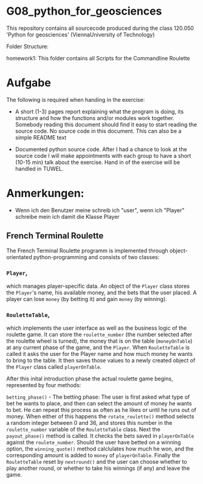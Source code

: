 # G08_python_for_geosciences
This repository contains all sourcecode produced during the class 120.050 'Python for geosciences' (ViennaUniversity of Technology)


Folder Structure:

homework1: This folder contains all Scripts for the Commandline Roulette

# Aufgabe

The following is required when handing in the exercise:
* A short (1-3) pages report explaining what the program is doing, its structure and how the functions
and/or modules work together. Somebody reading this document should find it easy to start reading
the source code. No source code in this document. This can also be a simple README text

* Documented python source code.
  After I had a chance to look at the source code I will make appointments with each group to have a short
  (10-15 min) talk about the exercise. Hand in of the exercise will be handled in TUWEL.

# Anmerkungen:

* Wenn ich den Benutzer meine schreib ich "user", wenn ich "Player" schreibe
    mein ich damit die Klasse Player

## French Terminal Roulette

The French Terminal Roulette programm is implemented through object-orientated 
python-programming and consists of two classes:

### `Player`, 
which manages player-specific data. An object of the `Player` class
stores the `Player`'s name, his available money, and the bets that the user
placed. A player can lose `money` (by betting it) and gain `money` (by winning).

### `RouletteTable`, 
which implements the user interface as well as the business
logic of the roulette game. It can store the `roulette_number` (the number selected
after the roulette wheel is turned), the money that
is on the table (`moneyOnTable`) at any current phase of the game, and the `Player`.
When `RouletteTable` is called it asks the
user for the Player name and how much money he wants to bring to the table.
It then saves those values to a newly created object of the `Player` class
called `playerOnTable`.

After this inital introduction phase the actual roulette game begins,
represented by four methods:

`betting_phase()` - The betting phase: The user is first asked what type of bet he
wants to place, and then can select the amount of money he wants to bet. He can
repeat this process as often as he likes or until he runs out of money. When
either of this happens the `rotate_roulette()` method selects a random integer
between 0 and 36, and stores this number in the `roulette_number` variable
of the `RouletteTable` class. Next the `payout_phase()` method is called. It
checks the bets saved in `playerOnTable` against the `roulete_number`. Should
the user have betted on a winning option, the `winning_quote()` method calclulates
how much he won, and the corresponding amount is added to `money` of `playerOnTable`.
Finally the `RouletteTable` reset by `nextround()` and the user can choose whether
to play another round, or whether to take his winnings (if any) and leave the game.
